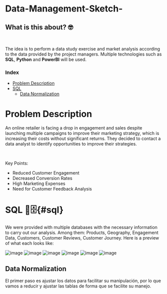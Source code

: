 # Data-Management-Sketch-

<h2>What is this about? 🤓</h2> 

<br/>

The idea is to perform a data study exercise and market analysis according to the data provided by the project managers. Multiple technologies such as <b>SQL</b>, <b>Python</b> and <b>PowerBI</b> will be used.

<h3>Index</h3>


- [Problem Description](#Problem-Description)
- [SQL](#sql)
  - [Data Normalization](#Data-Normalization)

# Problem Description

An online retailer is facing a drop in engagement and sales despite launching multiple campaigns to improve their marketing strategy, which is increasing their costs without significant returns. They decided to contact a data analyst to identify opportunities to improve their strategies.

<br/>

Key Points: 
- Reduced Customer Engagement
- Decreased Conversion Rates
- High Marketing Expenses
- Need for Customer Feedback Analysis

# SQL 🧐🗄️{#sql}

We were provided with multiple databases with the necessary information to carry out our analysis. Among them: Products, Geography, Engagement Data, Customers, Customer Reviews, Customer Journey. Here is a preview of what each looks like:

![image](https://github.com/user-attachments/assets/9732cb10-c08d-4a67-893e-006ef8c57991) ![image](https://github.com/user-attachments/assets/f6a89ebe-e808-4731-8e85-1c7434d82259) 
![image](https://github.com/user-attachments/assets/91aa59d1-6498-47fe-a7d5-360627b54e5b) ![image](https://github.com/user-attachments/assets/8d22562b-6b43-4fd4-9e86-47f4b79b6e85)
![image](https://github.com/user-attachments/assets/8603280d-cafd-4db3-837b-baf21262b8dc) ![image](https://github.com/user-attachments/assets/2f4e756d-9b23-43ec-8c72-733e41a1d67a)

## Data Normalization

El primer paso es ajustar los datos para facilitar su manipulación, por lo que vamos a reducir y ajustar las tablas de forma que se facilite su manejo. 



